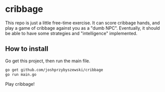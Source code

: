 # cribbage
This repo is just a little free-time exercise. It can score cribbage hands, and play a game of cribbage against you as a "dumb NPC". Eventually, it should be able to have some strategies and "intelligence" implemented.

## How to install
Go get this project, then run the main file.

```bash
go get github.com/joshprzybyszewski/cribbage
go run main.go
```

Play cribbage!
